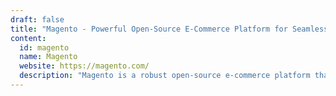 ```yaml
---
draft: false
title: "Magento - Powerful Open-Source E-Commerce Platform for Seamless Online Stores"
content:
  id: magento
  name: Magento
  website: https://magento.com/
  description: "Magento is a robust open-source e-commerce platform that empowers businesses to create, manage, and scale their online stores. With flexible features, ease of integration, and customizable storefronts, it offers solutions for both B2B and B2C markets."
---
```

